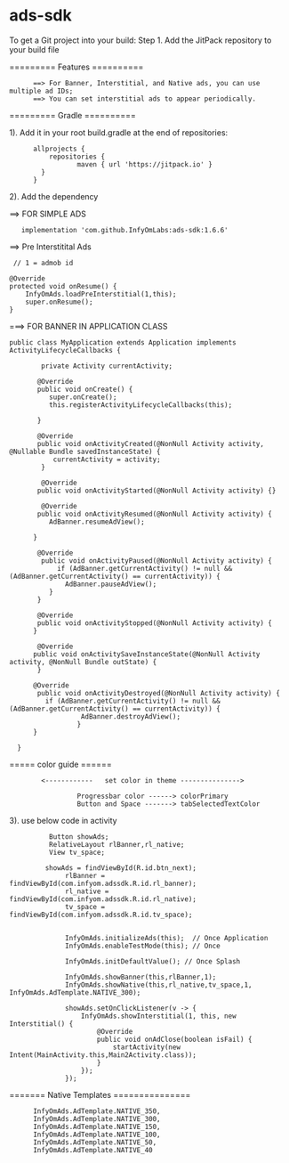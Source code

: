# ads-sdk

To get a Git project into your build:
Step 1. Add the JitPack repository to your build file

========= Features ==========

          ==> For Banner, Interstitial, and Native ads, you can use multiple ad IDs; 
          ==> You can set interstitial ads to appear periodically.
          

========= Gradle ==========

1). Add it in your root build.gradle at the end of repositories:

          allprojects {
              repositories {
                     maven { url 'https://jitpack.io' }
            }
          }
          
2). Add the dependency

        
==> FOR SIMPLE ADS

       implementation 'com.github.InfyOmLabs:ads-sdk:1.6.6'  
     
==> Pre Interstitital Ads

     // 1 = admob id
     
    @Override
    protected void onResume() {
        InfyOmAds.loadPreInterstitial(1,this);
        super.onResume();
    }
         
       
===> FOR BANNER IN APPLICATION CLASS


    public class MyApplication extends Application implements ActivityLifecycleCallbacks {

            private Activity currentActivity;

           @Override
           public void onCreate() {
              super.onCreate();
              this.registerActivityLifecycleCallbacks(this);

           }

           @Override
           public void onActivityCreated(@NonNull Activity activity, @Nullable Bundle savedInstanceState) {
               currentActivity = activity;
            }

            @Override
           public void onActivityStarted(@NonNull Activity activity) {}

            @Override
           public void onActivityResumed(@NonNull Activity activity) {
              AdBanner.resumeAdView();

          }

           @Override
            public void onActivityPaused(@NonNull Activity activity) {
                if (AdBanner.getCurrentActivity() != null && (AdBanner.getCurrentActivity() == currentActivity)) {
                  AdBanner.pauseAdView();
              }
           }

           @Override
           public void onActivityStopped(@NonNull Activity activity) {
          }

           @Override
          public void onActivitySaveInstanceState(@NonNull Activity activity, @NonNull Bundle outState) {
           }

          @Override
           public void onActivityDestroyed(@NonNull Activity activity) {
             if (AdBanner.getCurrentActivity() != null && (AdBanner.getCurrentActivity() == currentActivity)) {
                      AdBanner.destroyAdView();
                     }
          }

      }
       
        
        
 ===== color guide ====== 
 
            <------------   set color in theme --------------->

                     Progressbar color ------> colorPrimary
                     Button and Space -------> tabSelectedTextColor

 3). use below code in activity 
 
 
              Button showAds;
              RelativeLayout rlBanner,rl_native;
              View tv_space;

             showAds = findViewById(R.id.btn_next);
                  rlBanner = findViewById(com.infyom.adssdk.R.id.rl_banner);
                  rl_native = findViewById(com.infyom.adssdk.R.id.rl_native);
                  tv_space = findViewById(com.infyom.adssdk.R.id.tv_space);


                  InfyOmAds.initializeAds(this);  // Once Application
                  InfyOmAds.enableTestMode(this); // Once

                  InfyOmAds.initDefaultValue(); // Once Splash
                  
                  InfyOmAds.showBanner(this,rlBanner,1);
                  InfyOmAds.showNative(this,rl_native,tv_space,1, InfyOmAds.AdTemplate.NATIVE_300);

                  showAds.setOnClickListener(v -> {
                      InfyOmAds.showInterstitial(1, this, new Interstitial() {
                          @Override
                          public void onAdClose(boolean isFail) {
                              startActivity(new Intent(MainActivity.this,Main2Activity.class));
                          }
                      });
                  });
        
   ======= Native Templates ===============
   
          InfyOmAds.AdTemplate.NATIVE_350,
          InfyOmAds.AdTemplate.NATIVE_300,
          InfyOmAds.AdTemplate.NATIVE_150,
          InfyOmAds.AdTemplate.NATIVE_100,
          InfyOmAds.AdTemplate.NATIVE_50,
          InfyOmAds.AdTemplate.NATIVE_40
